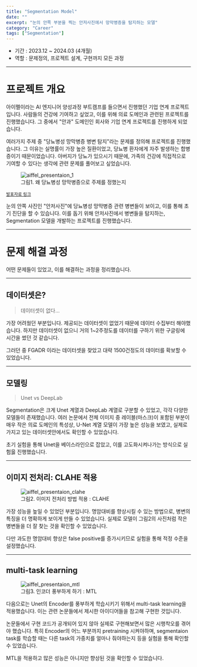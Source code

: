 ```yaml
---
title: "Segmentation Model"
date: ""
excerpt: "눈의 안쪽 부분을 찍는 안저사진에서 망막병증을 탐지하는 모델"
category: "Career"
tags: ["Segmentation"]
---
```


- 기간 : 2023.12 ~ 2024.03 (4개월)
- 역할 : 문제정의, 프로젝트 설계, 구현까지 모든 과정

---

# 프로젝트 개요

아이펠이라는 AI 엔지니어 양성과정 부트캠프를 들으면서 진행했던 기업 연계 프로젝트입니다.
사람들의 건강에 기여하고 싶었고, 이를 위해 의료 도메인과 관련된 프로젝트를 진행했습니다.
그 중에서 "안과" 도메인인 회사와 기업 연계 프로젝트를 진행하게 되었습니다.

여러가지 주제 중 "당뇨병성 망막병증 병변 탐지"라는 문제를 정의해 프로젝트를 진행했습니다.
그 이유는 실명률이 가장 높은 질환이었고, 당뇨병 환자에게 자주 발생하는 합병증이기 때문이었습니다.
아버지가 당뇨가 있으시기 때문에, 가족의 건강에 직접적으로 기여할 수 있다는 생각에 관련 문제를 풀어보고 싶었습니다.

<figure>
<img src="/post/Portfolio/aiffel_presentaion_1.png" alt="aiffel_presentaion_1" /><width 80%/>
<figcaption>그림1. 왜 당뇨병성 망막병증으로 주제를 정했는지</figcaption>
</figure>

<small>[발표자료 링크](https://github.com/mkk4726/DR-GeuAl/blob/main/%EC%B5%9C%EC%A2%85%EB%B0%9C%ED%91%9C.pdf)</small>

눈의 안쪽 사진인 "안저사진"에 당뇨병성 망막병증 관련 병변들이 보이고, 이를 통해 초기 진단을 할 수 있습니다.
이를 돕기 위해 안저사진에서 병변들을 탐지하는, Segmentation 모델을 개발하는 프로젝트를 진행했습니다.

---

# 문제 해결 과정

어떤 문제들이 있었고, 이를 해결하는 과정을 정리했습니다.

---

## 데이터셋은?

> 데이터셋이 없다...

가장 어려웠던 부분입니다. 제공되는 데이터셋이 없었기 때문에 데이터 수집부터 해야했습니다.
하지만 데이터셋이 없으니 거의 1~2주정도를 데이터를 구하기 위한 구글링에 시간을 썼던 것 같습니다.

그러던 중 FGADR 이라는 데이터셋을 찾았고 대략 1500건정도의 데이터를 확보할 수 있었습니다.

---

## 모델링 

> Unet vs DeepLab

Segmentation은 크게 Unet 계열과 DeepLab 계열로 구분할 수 있었고, 각각 다양한 모델들이 존재했습니다.
여러 논문에서 전체 이미지 중 레이블(마스크)이 포함된 부분이 매우 작은 의료 도메인의 특성상, U-Net 계열 모델이 가장 높은 성능을 보였고, 실제로 가지고 있는 데이터셋안에서도 확인할 수 있었습니다.

초기 실험을 통해 Unet을 베이스라인으로 잡았고, 이를 고도화시켜나가는 방식으로 실험읋 진행했습니다.

---

## 이미지 전처리: CLAHE 적용

<figure>
<img src="/post/Portfolio/aiffel_presentation_clahe.png" alt="aiffel_presentaion_clahe" /><width 80%/>
<figcaption>그림2. 이미지 전처리 방법 적용 : CLAHE</figcaption>
</figure>

가장 성능을 높일 수 있었던 부분입니다.
명암대비를 향상시킬 수 있는 방법으로, 병변의 특징을 더 명확하게 보이게 만들 수 있었습니다.
실제로 모델이 그림2의 사진처럼 작은 병변들을 더 잘 찾는 것을 확인할 수 있었습니다.

다만 과도한 명암대비 향상은 false positive를 증가시키므로 실험을 통해 적정 수준을 설정했습니다.

---

## multi-task learning 

<figure>
<img src="/post/Portfolio/aiffel_presentation_mtl.png" alt="aiffel_presentaion_mtl" /><width 80%/>
<figcaption>그림3. 인코더 풍부하게 하기 : MTL</figcaption>
</figure>

다음으로는 Unet의 Encoder를 풍부하게 학습시키기 위해서 multi-task learning을 적용했습니다.
이는 관련 논문들에서 제시한 아이디어들을 참고해 구현한 것입니다.

논문들에서 구현 코드가 공개되어 있지 않아 실제로 구현해보면서 많은 시행착오를 겪어야 했습니다.
특히 Encoder의 어느 부분까지 pretraining 시켜야하며, segmentaion task를 학습할 때는 다른 task의 가중치를 얼마나 줘야하는지 등을 실험을 통해 확인할 수 있었습니다.

MTL을 적용하고 많은 성능은 아니지만 향상된 것을 확인할 수 있었습니다.
